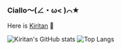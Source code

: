 ### Ciallo～(∠・ω< )⌒★
Here is [Kiritan](https://github.com/KiritanTakechi) 👋

![Kiritan's GitHub stats](https://github-readme-stats.vercel.app/api?username=KiritanTakechi&line_height=28&show_icons=true&theme=default&hide_border=true&bg_color=ffffff00&text_color=B76E79&title_color=FFB6C1&icon_color=FFB6C1)
![Top Langs](https://github-readme-stats.vercel.app/api/top-langs/?username=KiritanTakechi&layout=compact&langs_count=10&hide_border=true&bg_color=ffffff00&text_color=B76E79&title_color=FFB6C1)





<!--

![Profile views](https://gpvc.arturio.dev/KiritanTakechi)

**KiritanTakechi/KiritanTakechi** is a ✨ _special_ ✨ repository because its `README.md` (this file) appears on your GitHub profile.

Here are some ideas to get you started:

- 🔭 I’m currently working on ...
- 🌱 I’m currently learning ...
- 👯 I’m looking to collaborate on ...
- 🤔 I’m looking for help with ...
- 💬 Ask me about ...
- 📫 How to reach me: ...
- 😄 Pronouns: ...
- ⚡ Fun fact: ...
-->
